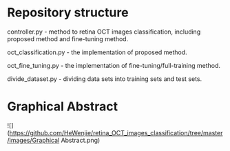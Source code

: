 # Repository structure

controller.py - method to retina OCT images classification, including proposed method and fine-tuning method.

oct_classification.py - the implementation of proposed method.

oct_fine_tuning.py - the implementation of fine-tuning/full-training method.

divide_dataset.py - dividing data sets into training sets and test sets.

# Graphical Abstract

![](https://github.com/HeWenjie/retina_OCT_images_classification/tree/master/images/Graphical Abstract.png)